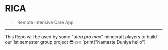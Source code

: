 # RICA

> Remote Intensive Care App

---

This Repo will be used by some "_ultra pro max_" minecraft players to build our 1st semester group project :sunglasses: :fire::fire:
`print("Namaste Duniya hello")